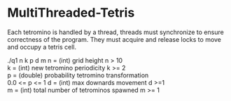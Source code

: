 # MultiThreaded-Tetris

Each tetromino is handled by a thread, threads must synchronize to ensure correctness of the program. 
They must acquire and release locks to move and occupy a tetris cell.

./q1 n k p d m
n = (int) grid height     n > 10  </br>
k = (int) new tetromino periodicity     k >= 2</br>
p = (double) probability tetromino transformation </br>   0.0 <= p <= 1
d = (int) max downards movement       d >=1</br>
m = (int) total number of tetrominos spawned    m >= 1</br>
